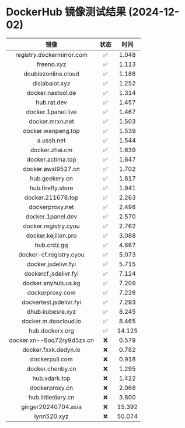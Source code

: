 # DockerHub 镜像测试结果 (2024-12-02)

|  镜像  |  状态  |  时间  |
| :----: | :----: | :----: |
| registry.dockermirror.com | ✅ | 1.048 |
| freeno.xyz | ✅ | 1.113 |
| doublezonline.cloud | ✅ | 1.186 |
| dislabaiot.xyz | ✅ | 1.252 |
| docker.nastool.de | ✅ | 1.314 |
| hub.rat.dev | ✅ | 1.457 |
| docker.1panel.live | ✅ | 1.467 |
| docker.mrxn.net | ✅ | 1.503 |
| docker.wanpeng.top | ✅ | 1.539 |
| a.ussh.net | ✅ | 1.544 |
| docker.zhai.cm | ✅ | 1.639 |
| docker.actima.top | ✅ | 1.647 |
| docker.awsl9527.cn | ✅ | 1.702 |
| hub.geekery.cn | ✅ | 1.817 |
| hub.firefly.store | ✅ | 1.941 |
| docker.211678.top | ✅ | 2.263 |
| dockerproxy.net | ✅ | 2.498 |
| docker.1panel.dev | ✅ | 2.570 |
| docker.registry.cyou | ✅ | 2.762 |
| docker.kejilion.pro | ✅ | 3.088 |
| hub.crdz.gq | ✅ | 4.667 |
| docker-cf.registry.cyou | ✅ | 5.073 |
| docker.jsdelivr.fyi | ✅ | 5.715 |
| dockercf.jsdelivr.fyi | ✅ | 7.124 |
| docker.anyhub.us.kg | ✅ | 7.209 |
| dockerproxy.com | ✅ | 7.226 |
| dockertest.jsdelivr.fyi | ✅ | 7.293 |
| dhub.kubesre.xyz | ✅ | 8.245 |
| docker.m.daocloud.io | ✅ | 8.465 |
| hub.dockerx.org | ✅ | 14.125 |
| docker.xn--6oq72ry9d5zx.cn | ❌ | 0.579 |
| docker.fxxk.dedyn.io | ❌ | 0.782 |
| dockerpull.com | ❌ | 0.918 |
| docker.chenby.cn | ❌ | 1.295 |
| hub.xdark.top | ❌ | 1.422 |
| dockerproxy.cn | ❌ | 2.068 |
| hub.littlediary.cn | ❌ | 3.800 |
| ginger20240704.asia | ❌ | 15.392 |
| lynn520.xyz | ❌ | 50.074 |
